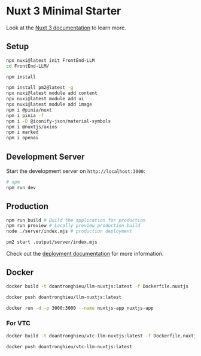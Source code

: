 # Nuxt 3 Minimal Starter

Look at the [Nuxt 3 documentation](https://nuxt.com/docs/getting-started/introduction) to learn more.

## Setup

``` bash
npx nuxi@latest init FrontEnd-LLM
cd FrontEnd-LLM/

npm install

npm install pm2@latest -g
npx nuxi@latest module add content
npx nuxi@latest module add ui
npx nuxi@latest module add image
npm i @pinia/nuxt
npm i pinia -f
npm i -D @iconify-json/material-symbols
npm i @nuxtjs/axios
npm i marked
npm i openai
```

## Development Server

Start the development server on `http://localhost:3000`:

```bash
# npm
npm run dev
```

## Production

```bash
npm run build # Build the application for production
npm run preview # Locally preview production build
node ./server/index.mjs # production deployment

pm2 start .output/server/index.mjs
```

Check out the [deployment documentation](https://nuxt.com/docs/getting-started/deployment) for more information.

## Docker

```bash
docker build -t doantronghieu/llm-nuxtjs:latest -f Dockerfile.nuxtjs

docker push doantronghieu/llm-nuxtjs:latest

docker run -d -p 3000:3000 --name nuxtjs-app nuxtjs-app
```

### For VTC

```bash
docker build -t doantronghieu/vtc-llm-nuxtjs:latest -f Dockerfile.nuxtjs

docker push doantronghieu/vtc-llm-nuxtjs:latest
```
